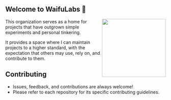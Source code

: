 ## Welcome to **WaifuLabs** 🎀  
<img align="right" width="200" height="183" src="https://avatars.githubusercontent.com/u/127162835?s=200&v=4">This organization serves as a home for projects that have outgrown simple experiments and personal tinkering.

It provides a space where I can maintain projects to a higher standard, with the expectation that others may use, rely on, and contribute to them.  

## Contributing
- Issues, feedback, and contributions are always welcome!  
- Please refer to each repository for its specific contributing guidelines.  
